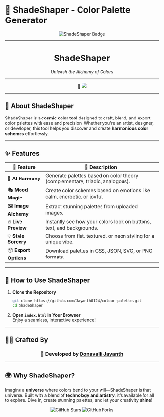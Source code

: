 # 🌌 ShadeShaper - Color Palette Generator

<p align="center">
  <img src="https://img.shields.io/badge/ShadeShaper-Color%20Crafted-orange?style=for-the-badge&logo=color" alt="ShadeShaper Badge">
</p>

---

<div align="center">
  <h1>ShadeShaper </h1>
  <p><em>Unleash the Alchemy of Colors</em></p>
</div>

---

<p align="center">
  🚀 <a href="https://shadeshaper.netlify.app/" target="_blank">
    <img src="https://img.shields.io/badge/Live Demo-ShadeShaper-green?style=for-the-badge">
  </a>
</p>

---

## 🚀 About ShadeShaper

ShadeShaper is a **cosmic color tool** designed to craft, blend, and export color palettes with ease and precision. Whether you're an artist, designer, or developer, this tool helps you discover and create **harmonious color schemes** effortlessly.

---

## ✨ Features

| 🌟 Feature                | 🔮 Description                                                                 |
|---------------------------|--------------------------------------------------------------------------------|
| 🎨 **AI Harmony**         | Generate palettes based on color theory (complementary, triadic, analogous).  |
| 🎭 **Mood Magic**         | Create color schemes based on emotions like calm, energetic, or joyful.       |
| 🖼️ **Image Alchemy**     | Extract stunning palettes from uploaded images.                              |
| 🔥 **Live Preview**       | Instantly see how your colors look on buttons, text, and backgrounds.        |
| 💡 **Style Sorcery**      | Choose from flat, textured, or neon styling for a unique vibe.               |
| 📦 **Export Options**     | Download palettes in CSS, JSON, SVG, or PNG formats.                         |

---

## 🎯 How to Use ShadeShaper

1. **Clone the Repository**  
   ```bash
   git clone https://github.com/Jayanth0124/colour-palette.git
   cd ShadeShaper
   ```
2. **Open `index.html` in Your Browser**  
   Enjoy a seamless, interactive experience!

---

## 👨‍💻 Crafted By

<div align="center">
  <h3>🚀 Developed by <a href="https://www.jayanth.xyz" target="_blank">Donavalli Jayanth</a></h3>
</div>

---

## 🌍 Why ShadeShaper?

Imagine a **universe** where colors bend to your will—ShadeShaper is that universe. Built with a blend of **technology and artistry**, it’s available for all to explore. Dive in, create stunning palettes, and let your creativity **shine!**

<p align="center">
  <img src="https://img.shields.io/github/stars/Jayanth0124/colour-palette?style=social" alt="GitHub Stars">
  <img src="https://img.shields.io/github/forks/Jayanth0124/colour-palette?style=social" alt="GitHub Forks">
</p>
